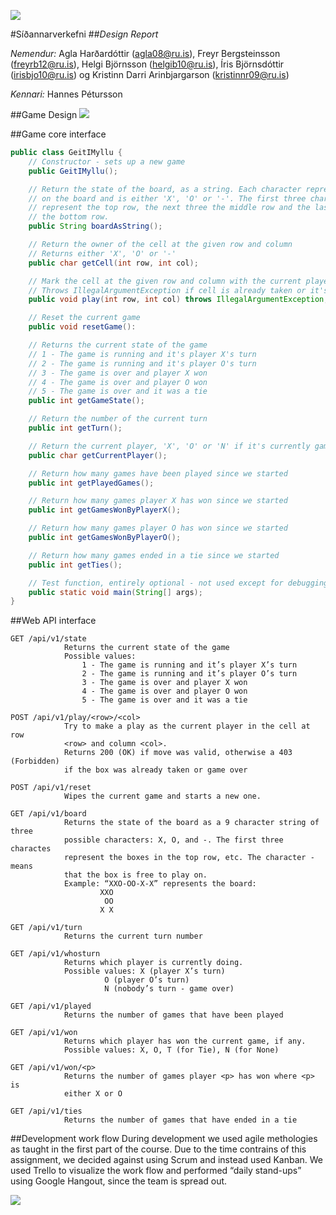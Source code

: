 ![](http://imgur.com/S0arjXA.png)

#Síðannarverkefni
##_Design Report_

_Nemendur:_
Agla Harðardóttir (agla08@ru.is),
Freyr Bergsteinsson (freyrb12@ru.is),
Helgi Björnsson (helgib10@ru.is),
Íris Björnsdóttir (irisbjo10@ru.is) og
Kristinn Darri Arinbjargarson (kristinnr09@ru.is)

_Kennari:_
Hannes Pétursson

##Game Design
![](http://imgur.com/fnPfQxa.png)

##Game core interface
``` java
public class GeitIMyllu {
    // Constructor - sets up a new game
    public GeitIMyllu();

    // Return the state of the board, as a string. Each character represents a cell
    // on the board and is either 'X', 'O' or '-'. The first three characters
    // represent the top row, the next three the middle row and the last three
    // the bottom row.
    public String boardAsString();

    // Return the owner of the cell at the given row and column
    // Returns either 'X', 'O' or '-'
    public char getCell(int row, int col);

    // Mark the cell at the given row and column with the current player's mark
    // Throws IllegalArgumentException if cell is already taken or it's game over
    public void play(int row, int col) throws IllegalArgumentException;

    // Reset the current game
    public void resetGame():

    // Returns the current state of the game
    // 1 - The game is running and it's player X's turn
    // 2 - The game is running and it's player O's turn
    // 3 - The game is over and player X won
    // 4 - The game is over and player O won
    // 5 - The game is over and it was a tie
    public int getGameState();

    // Return the number of the current turn
    public int getTurn();

    // Return the current player, 'X', 'O' or 'N' if it's currently game over
    public char getCurrentPlayer();

    // Return how many games have been played since we started
    public int getPlayedGames();

    // Return how many games player X has won since we started
    public int getGamesWonByPlayerX();

    // Return how many games player O has won since we started
    public int getGamesWonByPlayerO();

    // Return how many games ended in a tie since we started
    public int getTies();

    // Test function, entirely optional - not used except for debugging
    public static void main(String[] args);
}
```

##Web API interface
```
GET /api/v1/state
			Returns the current state of the game
			Possible values:
				1 - The game is running and it’s player X’s turn
				2 - The game is running and it’s player O’s turn
				3 - The game is over and player X won
				4 - The game is over and player O won
				5 - The game is over and it was a tie

POST /api/v1/play/<row>/<col>
			Try to make a play as the current player in the cell at row
			<row> and column <col>.
			Returns 200 (OK) if move was valid, otherwise a 403 (Forbidden)
			if the box was already taken or game over

POST /api/v1/reset
			Wipes the current game and starts a new one.

GET /api/v1/board
			Returns the state of the board as a 9 character string of three
			possible characters: X, O, and -. The first three charactes
			represent the boxes in the top row, etc. The character - means
			that the box is free to play on.
			Example: “XXO-OO-X-X” represents the board:
				 	XXO
 					 OO
				 	X X

GET /api/v1/turn
			Returns the current turn number

GET /api/v1/whosturn
			Returns which player is currently doing.
			Possible values: X (player X’s turn)
					 O (player O’s turn)
					 N (nobody’s turn - game over)

GET /api/v1/played
			Returns the number of games that have been played

GET /api/v1/won
			Returns which player has won the current game, if any.
			Possible values: X, O, T (for Tie), N (for None)

GET /api/v1/won/<p>
			Returns the number of games player <p> has won where <p> is
			either X or O

GET /api/v1/ties
			Returns the number of games that have ended in a tie
```


##Development work flow
During development we used agile methologies as taught in the first part of the course. Due to the time contrains of this assignment, we decided against using Scrum and instead used Kanban. We used Trello to visualize the work flow and performed “daily stand-ups” using Google Hangout, since the team is spread out.

![](http://imgur.com/D6dNqcd.png)

